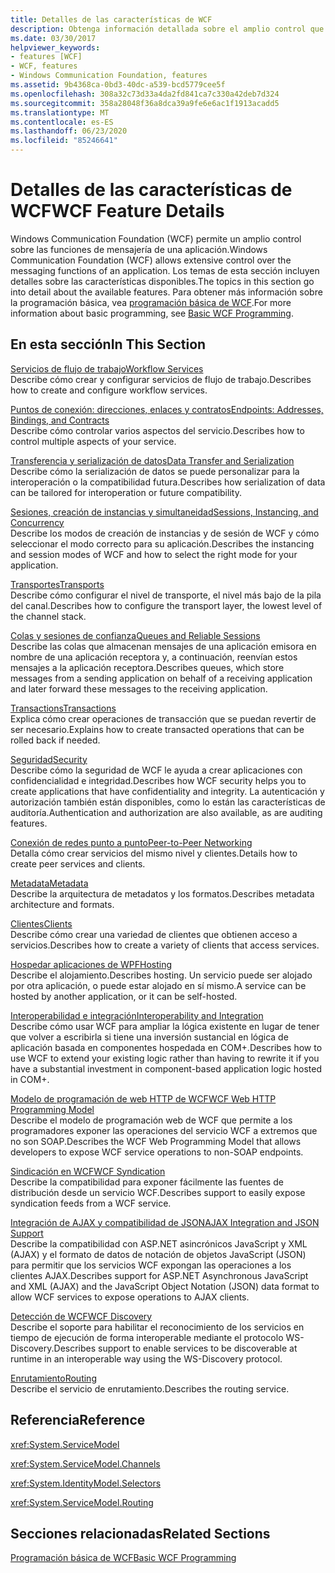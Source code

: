 ```yaml
---
title: Detalles de las características de WCF
description: Obtenga información detallada sobre el amplio control que WCF ofrece a través de las funciones de mensajería de una aplicación.
ms.date: 03/30/2017
helpviewer_keywords:
- features [WCF]
- WCF, features
- Windows Communication Foundation, features
ms.assetid: 9b4368ca-0bd3-40dc-a539-bcd5779cee5f
ms.openlocfilehash: 308a32c73d33a4da2fd841ca7c330a42deb7d324
ms.sourcegitcommit: 358a28048f36a8dca39a9fe6e6ac1f1913acadd5
ms.translationtype: MT
ms.contentlocale: es-ES
ms.lasthandoff: 06/23/2020
ms.locfileid: "85246641"
---
```

# <a name="wcf-feature-details"></a><span data-ttu-id="8b96e-103">Detalles de las características de WCF</span><span class="sxs-lookup"><span data-stu-id="8b96e-103">WCF Feature Details</span></span>
<span data-ttu-id="8b96e-104">Windows Communication Foundation (WCF) permite un amplio control sobre las funciones de mensajería de una aplicación.</span><span class="sxs-lookup"><span data-stu-id="8b96e-104">Windows Communication Foundation (WCF) allows extensive control over the messaging functions of an application.</span></span> <span data-ttu-id="8b96e-105">Los temas de esta sección incluyen detalles sobre las características disponibles.</span><span class="sxs-lookup"><span data-stu-id="8b96e-105">The topics in this section go into detail about the available features.</span></span> <span data-ttu-id="8b96e-106">Para obtener más información sobre la programación básica, vea [programación básica de WCF](../basic-wcf-programming.md).</span><span class="sxs-lookup"><span data-stu-id="8b96e-106">For more information about basic programming, see [Basic WCF Programming](../basic-wcf-programming.md).</span></span>  
  
## <a name="in-this-section"></a><span data-ttu-id="8b96e-107">En esta sección</span><span class="sxs-lookup"><span data-stu-id="8b96e-107">In This Section</span></span>  
 [<span data-ttu-id="8b96e-108">Servicios de flujo de trabajo</span><span class="sxs-lookup"><span data-stu-id="8b96e-108">Workflow Services</span></span>](workflow-services.md)  
 <span data-ttu-id="8b96e-109">Describe cómo crear y configurar servicios de flujo de trabajo.</span><span class="sxs-lookup"><span data-stu-id="8b96e-109">Describes how to create and configure workflow services.</span></span>  
  
 [<span data-ttu-id="8b96e-110">Puntos de conexión: direcciones, enlaces y contratos</span><span class="sxs-lookup"><span data-stu-id="8b96e-110">Endpoints: Addresses, Bindings, and Contracts</span></span>](endpoints-addresses-bindings-and-contracts.md)  
 <span data-ttu-id="8b96e-111">Describe cómo controlar varios aspectos del servicio.</span><span class="sxs-lookup"><span data-stu-id="8b96e-111">Describes how to control multiple aspects of your service.</span></span>  
  
 [<span data-ttu-id="8b96e-112">Transferencia y serialización de datos</span><span class="sxs-lookup"><span data-stu-id="8b96e-112">Data Transfer and Serialization</span></span>](data-transfer-and-serialization.md)  
 <span data-ttu-id="8b96e-113">Describe cómo la serialización de datos se puede personalizar para la interoperación o la compatibilidad futura.</span><span class="sxs-lookup"><span data-stu-id="8b96e-113">Describes how serialization of data can be tailored for interoperation or future compatibility.</span></span>  
  
 [<span data-ttu-id="8b96e-114">Sesiones, creación de instancias y simultaneidad</span><span class="sxs-lookup"><span data-stu-id="8b96e-114">Sessions, Instancing, and Concurrency</span></span>](sessions-instancing-and-concurrency.md)  
 <span data-ttu-id="8b96e-115">Describe los modos de creación de instancias y de sesión de WCF y cómo seleccionar el modo correcto para su aplicación.</span><span class="sxs-lookup"><span data-stu-id="8b96e-115">Describes the instancing and session modes of WCF and how to select the right mode for your application.</span></span>  
  
 [<span data-ttu-id="8b96e-116">Transportes</span><span class="sxs-lookup"><span data-stu-id="8b96e-116">Transports</span></span>](transports.md)  
 <span data-ttu-id="8b96e-117">Describe cómo configurar el nivel de transporte, el nivel más bajo de la pila del canal.</span><span class="sxs-lookup"><span data-stu-id="8b96e-117">Describes how to configure the transport layer, the lowest level of the channel stack.</span></span>  
  
 [<span data-ttu-id="8b96e-118">Colas y sesiones de confianza</span><span class="sxs-lookup"><span data-stu-id="8b96e-118">Queues and Reliable Sessions</span></span>](queues-and-reliable-sessions.md)  
 <span data-ttu-id="8b96e-119">Describe las colas que almacenan mensajes de una aplicación emisora en nombre de una aplicación receptora y, a continuación, reenvían estos mensajes a la aplicación receptora.</span><span class="sxs-lookup"><span data-stu-id="8b96e-119">Describes queues, which store messages from a sending application on behalf of a receiving application and later forward these messages to the receiving application.</span></span>  
  
 [<span data-ttu-id="8b96e-120">Transactions</span><span class="sxs-lookup"><span data-stu-id="8b96e-120">Transactions</span></span>](transactions-in-wcf.md)  
 <span data-ttu-id="8b96e-121">Explica cómo crear operaciones de transacción que se puedan revertir de ser necesario.</span><span class="sxs-lookup"><span data-stu-id="8b96e-121">Explains how to create transacted operations that can be rolled back if needed.</span></span>  
  
 [<span data-ttu-id="8b96e-122">Seguridad</span><span class="sxs-lookup"><span data-stu-id="8b96e-122">Security</span></span>](security.md)  
 <span data-ttu-id="8b96e-123">Describe cómo la seguridad de WCF le ayuda a crear aplicaciones con confidencialidad e integridad.</span><span class="sxs-lookup"><span data-stu-id="8b96e-123">Describes how WCF security helps you to create applications that have confidentiality and integrity.</span></span> <span data-ttu-id="8b96e-124">La autenticación y autorización también están disponibles, como lo están las características de auditoría.</span><span class="sxs-lookup"><span data-stu-id="8b96e-124">Authentication and authorization are also available, as are auditing features.</span></span>  
  
 [<span data-ttu-id="8b96e-125">Conexión de redes punto a punto</span><span class="sxs-lookup"><span data-stu-id="8b96e-125">Peer-to-Peer Networking</span></span>](peer-to-peer-networking.md)  
 <span data-ttu-id="8b96e-126">Detalla cómo crear servicios del mismo nivel y clientes.</span><span class="sxs-lookup"><span data-stu-id="8b96e-126">Details how to create peer services and clients.</span></span>  
  
 [<span data-ttu-id="8b96e-127">Metadata</span><span class="sxs-lookup"><span data-stu-id="8b96e-127">Metadata</span></span>](metadata.md)  
 <span data-ttu-id="8b96e-128">Describe la arquitectura de metadatos y los formatos.</span><span class="sxs-lookup"><span data-stu-id="8b96e-128">Describes metadata architecture and formats.</span></span>  
  
 [<span data-ttu-id="8b96e-129">Clientes</span><span class="sxs-lookup"><span data-stu-id="8b96e-129">Clients</span></span>](clients.md)  
 <span data-ttu-id="8b96e-130">Describe cómo crear una variedad de clientes que obtienen acceso a servicios.</span><span class="sxs-lookup"><span data-stu-id="8b96e-130">Describes how to create a variety of clients that access services.</span></span>  
  
 [<span data-ttu-id="8b96e-131">Hospedar aplicaciones de WPF</span><span class="sxs-lookup"><span data-stu-id="8b96e-131">Hosting</span></span>](hosting.md)  
 <span data-ttu-id="8b96e-132">Describe el alojamiento.</span><span class="sxs-lookup"><span data-stu-id="8b96e-132">Describes hosting.</span></span> <span data-ttu-id="8b96e-133">Un servicio puede ser alojado por otra aplicación, o puede estar alojado en sí mismo.</span><span class="sxs-lookup"><span data-stu-id="8b96e-133">A service can be hosted by another application, or it can be self-hosted.</span></span>  
  
 [<span data-ttu-id="8b96e-134">Interoperabilidad e integración</span><span class="sxs-lookup"><span data-stu-id="8b96e-134">Interoperability and Integration</span></span>](interoperability-and-integration.md)  
 <span data-ttu-id="8b96e-135">Describe cómo usar WCF para ampliar la lógica existente en lugar de tener que volver a escribirla si tiene una inversión sustancial en lógica de aplicación basada en componentes hospedada en COM+.</span><span class="sxs-lookup"><span data-stu-id="8b96e-135">Describes how to use WCF to extend your existing logic rather than having to rewrite it if you have a substantial investment in component-based application logic hosted in COM+.</span></span>  
  
 [<span data-ttu-id="8b96e-136">Modelo de programación de web HTTP de WCF</span><span class="sxs-lookup"><span data-stu-id="8b96e-136">WCF Web HTTP Programming Model</span></span>](wcf-web-http-programming-model.md)  
 <span data-ttu-id="8b96e-137">Describe el modelo de programación web de WCF que permite a los programadores exponer las operaciones del servicio WCF a extremos que no son SOAP.</span><span class="sxs-lookup"><span data-stu-id="8b96e-137">Describes the WCF Web Programming Model that allows developers to expose WCF service operations to non-SOAP endpoints.</span></span>  
  
 [<span data-ttu-id="8b96e-138">Sindicación en WCF</span><span class="sxs-lookup"><span data-stu-id="8b96e-138">WCF Syndication</span></span>](wcf-syndication.md)  
 <span data-ttu-id="8b96e-139">Describe la compatibilidad para exponer fácilmente las fuentes de distribución desde un servicio WCF.</span><span class="sxs-lookup"><span data-stu-id="8b96e-139">Describes support to easily expose syndication feeds from a WCF service.</span></span>  
  
 [<span data-ttu-id="8b96e-140">Integración de AJAX y compatibilidad de JSON</span><span class="sxs-lookup"><span data-stu-id="8b96e-140">AJAX Integration and JSON Support</span></span>](ajax-integration-and-json-support.md)  
 <span data-ttu-id="8b96e-141">Describe la compatibilidad con ASP.NET asincrónicos JavaScript y XML (AJAX) y el formato de datos de notación de objetos JavaScript (JSON) para permitir que los servicios WCF expongan las operaciones a los clientes AJAX.</span><span class="sxs-lookup"><span data-stu-id="8b96e-141">Describes support for ASP.NET Asynchronous JavaScript and XML (AJAX) and the JavaScript Object Notation (JSON) data format to allow WCF services to expose operations to AJAX clients.</span></span>  
  
 [<span data-ttu-id="8b96e-142">Detección de WCF</span><span class="sxs-lookup"><span data-stu-id="8b96e-142">WCF Discovery</span></span>](wcf-discovery.md)  
 <span data-ttu-id="8b96e-143">Describe el soporte para habilitar el reconocimiento de los servicios en tiempo de ejecución de forma interoperable mediante el protocolo WS-Discovery.</span><span class="sxs-lookup"><span data-stu-id="8b96e-143">Describes support to enable services to be discoverable at runtime in an interoperable way using the WS-Discovery protocol.</span></span>  
  
 [<span data-ttu-id="8b96e-144">Enrutamiento</span><span class="sxs-lookup"><span data-stu-id="8b96e-144">Routing</span></span>](routing.md)  
 <span data-ttu-id="8b96e-145">Describe el servicio de enrutamiento.</span><span class="sxs-lookup"><span data-stu-id="8b96e-145">Describes the routing service.</span></span>  
  
## <a name="reference"></a><span data-ttu-id="8b96e-146">Referencia</span><span class="sxs-lookup"><span data-stu-id="8b96e-146">Reference</span></span>  
 <xref:System.ServiceModel>  
  
 <xref:System.ServiceModel.Channels>  
  
 <xref:System.IdentityModel.Selectors>  
  
 <xref:System.ServiceModel.Routing>  
  
## <a name="related-sections"></a><span data-ttu-id="8b96e-147">Secciones relacionadas</span><span class="sxs-lookup"><span data-stu-id="8b96e-147">Related Sections</span></span>  
 [<span data-ttu-id="8b96e-148">Programación básica de WCF</span><span class="sxs-lookup"><span data-stu-id="8b96e-148">Basic WCF Programming</span></span>](../basic-wcf-programming.md)
